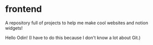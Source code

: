 # frontend
A repository full of projects to help me make cool websites and notion widgets!

Hello Odin! (I have to do this because I don't know a lot about Git.)
